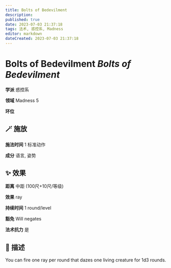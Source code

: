 ```yaml
---
title: Bolts of Bedevilment
description: 
published: true
date: 2023-07-03 21:37:18
tags: 法术, 惑控系, Madness
editor: markdown
dateCreated: 2023-07-03 21:37:18
---
```


# **Bolts of Bedevilment** *Bolts of Bedevilment*

**学派** 惑控系 

**领域** Madness 5

**环位** 

## 🪄 施放

**施法时间** 1 标准动作

**成分** 语言, 姿势

## ✨ 效果  

**距离** 中距 (100尺+10尺/等级) 

**效果** ray 

**持续时间** 1 round/level 

**豁免** Will negates

**法术抗力** 是

## 📖 描述

You can fire one ray per round that dazes one living creature for 1d3 rounds.
    